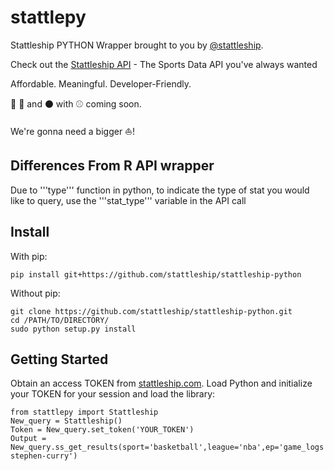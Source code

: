 # stattlepy

Stattleship PYTHON Wrapper brought to you by [@stattleship](https://twitter.com/stattleship).

Check out the [Stattleship API](https://www.stattleship.com) - The Sports Data API you've always wanted

Affordable. Meaningful. Developer-Friendly.

:football: :basketball: and :black_circle: with :baseball: coming soon. 

We're gonna need a bigger :boat:!

## Differences From R API wrapper

Due to '''type''' function in python, to indicate the type of stat you would like to query, use the '''stat_type''' variable in the API call 

## Install
With pip:
```
pip install git+https://github.com/stattleship/stattleship-python
```

Without pip:
```
git clone https://github.com/stattleship/stattleship-python.git
cd /PATH/TO/DIRECTORY/
sudo python setup.py install
```


## Getting Started
Obtain an access TOKEN from [stattleship.com](www.stattleship.com). Load Python and initialize your TOKEN for your session and load the library:

```
from stattlepy import Stattleship
New_query = Stattleship()
Token = New_query.set_token('YOUR_TOKEN')
Output = New_query.ss_get_results(sport='basketball',league='nba',ep='game_logs',player_id='nba-stephen-curry')
```


